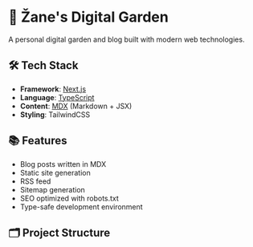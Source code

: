 # 🌱 Žane's Digital Garden

A personal digital garden and blog built with modern web technologies.

## 🛠️ Tech Stack

- **Framework**: [Next.js](https://nextjs.org/)
- **Language**: [TypeScript](https://www.typescriptlang.org/)
- **Content**: [MDX](https://mdxjs.com/) (Markdown + JSX)
- **Styling**: TailwindCSS

## 📚 Features

- Blog posts written in MDX
- Static site generation
- RSS feed
- Sitemap generation
- SEO optimized with robots.txt
- Type-safe development environment

## 🗂️ Project Structure
